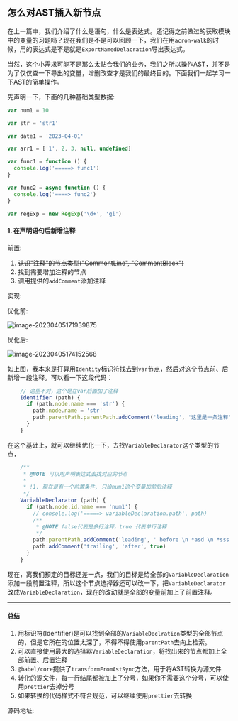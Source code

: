 ## 怎么对AST插入新节点

在上一篇中，我们介绍了什么是语句，什么是表达式。还记得之前做过的获取模块中的变量的习题吗？现在我们是不是可以回顾一下，我们在用`acron-walk`的时候，用的表达式是不是就是`ExportNamedDelacration`导出表达式。

当然，这个小需求可能不是那么太贴合我们的业务，我们之所以操作AST，并不是为了仅仅查一下导出的变量，增删改查才是我们的最终目的。下面我们一起学习一下AST的简单操作。

先声明一下，下面的几种基础类型数据:

```javascript
var num1 = 10

var str = 'str1'

var date1 = '2023-04-01'

var arr1 = ['1', 2, 3, null, undefined]

var func1 = function () {
  console.log('=====> func1')
}

var func2 = async function () {
  console.log('====> func2')
}

var regExp = new RegExp('\d+', 'gi')
```

#### 1. 在声明语句后新增注释

前置:

1. ~~认识"注释"的节点类型("CommentLine", "CommentBlock")~~
2. 找到需要增加注释的节点
3. 调用提供的`addComment`添加注释



实现: 

优化前: 

![image-20230405171939875](https://src.wuh.site/2023-04/2023-04-05-091943.png)

优化后:

![image-20230405174152568](/Users/wuhong/custom-desktop/github/docs/wuh.blog/docs/$AST/5.%E6%80%8E%E4%B9%88%E5%AF%B9AST%E6%8F%92%E5%85%A5%E6%96%B0%E8%8A%82%E7%82%B9.assets/image-20230405174152568.png)

如上图，我本来是打算用`Identity`标识符找去到`var`节点，然后对这个节点前、后新增一段注释。可以看一下这段代码：

```javascript
    // 这里不对，这个是在var后面加了注释
    Identifier (path) {
      if (path.node.name === 'str') {
        path.node.name = 'str'
        path.parentPath.parentPath.addComment('leading', '这里是一条注释', true)
      }
    }

```

在这个基础上，就可以继续优化一下，去找`VariableDeclarator`这个类型的节点，

```javascript
    /**
     * @NOTE 可以用声明表达式去找对应的节点
     * 
     * !1. 现在是有一个前置条件, 只给num1这个变量加前后注释
     */
    VariableDeclarator (path) {
      if (path.node.id.name === 'num1') {
        // console.log('=====> variableDeclaration.path', path)
        /**
         * @NOTE false代表是多行注释，true 代表单行注释
         */
        path.parentPath.addComment('leading', ' before \n *asd \n *sss \n', false)
        path.addComment('trailing', 'after', true)
      }
    }
```

现在，离我们预定的目标还差一点，我们的目标是给全部的`VariableDeclaration`添加一段前置注释，所以这个节点选择器还可以改一下，把`VariableDeclarator`改成`VariableDeclaration`，现在的改动就是全部的变量前加上了前置注释。

____



#### 总结

1. 用标识符(Identifier)是可以找到全部的`VariableDeclration`类型的全部节点的，但是它所在的位置太深了，不得不得使用`parentPath`去向上检索。
2. 可以直接使用最大的选择器`VariableDeclaration`，将找出来的节点都加上全部前置、后置注释
3. `@babel/core`提供了`transformFromAstSync`方法，用于将AST转换为源文件
4. 转化的源文件，每一行结尾都被加上了分号，如果你不需要这个分号，可以使用`prettier`去掉分号
5. 如果转换的代码样式不符合规范，可以继续使用`prettier`去转换

源码地址: 